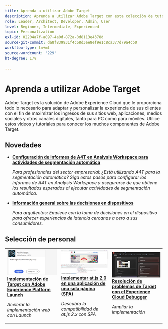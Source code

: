 ```yaml
---
title: Aprenda a utilizar Adobe Target
description: Aprenda a utilizar Adobe Target con esta colección de tutoriales y vídeos que abarcan todos sus componentes. Utilice la potencia de Adobe Target de forma eficaz.
role: Leader, Architect, Developer, Admin, User
level: Beginner, Intermediate, Experienced
topic: Personalization
exl-id: 02204a7f-a897-4a0d-872a-8d8113e4378d
source-git-commit: da8f839931f4c68d3ee8ef9e1c8ca377d79a4cb0
workflow-type: tm+mt
source-wordcount: '229'
ht-degree: 17%

---
```


# Aprenda a utilizar Adobe Target

Adobe Target es la solución de Adobe Experience Cloud que le proporciona todo lo necesario para adaptar y personalizar la experiencia de sus clientes con el fin de maximizar los ingresos de sus sitios web, aplicaciones, medios sociales y otros canales digitales, tanto para PC como para móviles. Utilice estos vídeos y tutoriales para conocer los muchos componentes de Adobe Target.

<div id="whats-new-section">

## Novedades

* **[Configuración de informes de A4T en Analysis Workspace para actividades de segmentación automática](integrations/set-up-a4t-reports-in-analysis-workspace-for-auto-target-activities.md)**

   *Para profesionales del sector empresarial: ¿Está utilizando A4T para la segmentación automática? Siga estos pasos para configurar los informes de A4T en Analysis Workspace y asegurarse de que obtiene los resultados esperados al ejecutar actividades de segmentación automática.*
* **[Información general sobre las decisiones en dispositivos](implementation/on-device-decisioning-overview.md)**

   *Para arquitectos: Empiece con la toma de decisiones en el dispositivo para ofrecer experiencias de latencia cercanas a cero a sus consumidores.*
<!-- * **[Use the Recommendations API (Tutorial)](recommendations-api-tutorial/recs-api-overview.md)**
    *For developers: Get hands-on practice using the [!DNL Recommendations] APIs to configure and manage [!DNL Recommendations] catalogs and custom criteria, and more.*-->

<!--* **[Implement Adobe Target with Adobe Mobile Services SDK v4 for Android (Tutorial)](mobile-v4/overview.md)**
    *For developers who are already using Adobe Mobile Services SDK v4: learn how to start personalizing app experiences with Adobe Target. These steps are provided as legacy user support.*<!-- Concepts learned here are also applicable to Adobe Experience Platform Mobile SDK (v5).-->

<!--* **[Use Recommendations Offers (Video)](recommendations/use-recommendations-offers.md)**
    *For all Target Users: Learn how to use product recommendations in A/B and Experience Targeting Activities.*-->

<!--
* **[Create a Recommendations Activity (Video)](recommendations/create-a-recommendations-activity.md)**
    <br>
    *Recommend products to your customers at scale with this Premium feature.* -->


</div>

<div id="recs-overview-body-1"></div>
<div id="recs-overview-body-2"></div>
<div id="recs-overview-body-3"></div>
<div id="recs-overview-body-4"></div>
<div id="recs-overview-body-5"></div>
<div id="recs-overview-body-6"></div>

<div id="staff-picks-section">

## Selección de personal

<table>
<tr>
  <td>
    <a href="https://experienceleague.adobe.com/docs/launch-learn/implementing-in-websites-with-launch/implement-solutions/target.html?lang=en">
      <img alt="Implementación de Target con Adobe Experience Platform Launch" src="assets/launch_referencearchitectureguides.png" />
    </a>
    <div>
      <a href="https://experienceleague.adobe.com/docs/launch-learn/implementing-in-websites-with-launch/implement-solutions/target.html?lang=en">
    <strong>Implementación de Target con Adobe Experience Platform Launch</strong>
    </a>
    </div>
    <p>
    <em>Acelerar la implementación web con Launch</em>
    <p>
  </td>
  <td>
    <a href="implementation/implement-atjs-20-in-a-single-page-application.md">
      <img alt="Implementar at.js 2.0 en una aplicación de una sola página (SPA)" src="assets/implementing_adobetargetsatjs20inasinglepageapplicationspa.png" />
    </a>
    <div>
      <a href="implementation/implement-atjs-20-in-a-single-page-application.md">
    <strong>Implementar at.js 2.0 en una aplicación de una sola página (SPA)</strong>
    </a>
    </div>
    <p>
    <em>Descubra la compatibilidad de at.js 2.x con SPA</em>
    <p>
  </td>
  <td>
    <a href="troubleshooting/troubleshoot-with-the-experience-cloud-debugger.md">
      <img alt="Resolución de problemas de Target con el Experience Cloud Debugger" src="assets/using_the_experienceclouddebuggerwithadobetarget.png" />
    </a>
    <div>
      <a href="troubleshooting/troubleshoot-with-the-experience-cloud-debugger.md">
    <strong>Resolución de problemas de Target con el Experience Cloud Debugger</strong>
    </a>
    </div>
    <p>
    <em>Ampliar la implementación</em>
    <p>
  </td>
</tr>
</table>
</div>

